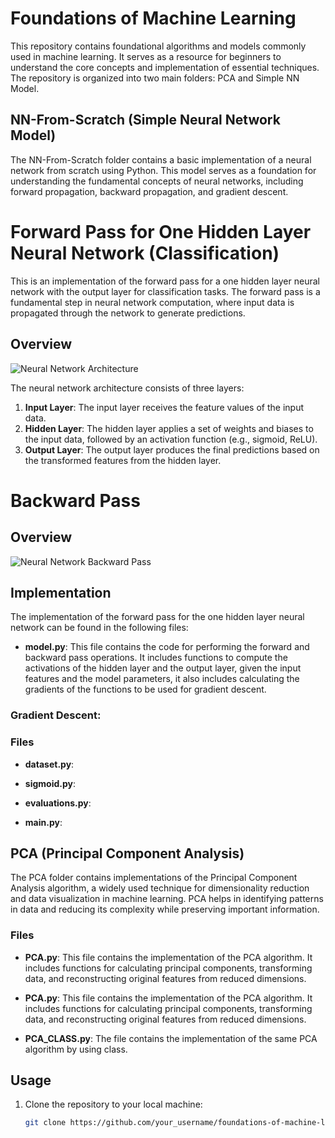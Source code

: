 # Foundations of Machine Learning

This repository contains foundational algorithms and models commonly used in machine learning. It serves as a resource for beginners to understand the core concepts and implementation of essential techniques. The repository is organized into two main folders: PCA and Simple NN Model.


## NN-From-Scratch (Simple Neural Network Model)

The NN-From-Scratch folder contains a basic implementation of a neural network from scratch using Python. This model serves as a foundation for understanding the fundamental concepts of neural networks, including forward propagation, backward propagation, and gradient descent.


# Forward Pass for One Hidden Layer Neural Network (Classification)

This is an implementation of the forward pass for a one hidden layer neural network with the output layer for classification tasks. The forward pass is a fundamental step in neural network computation, where input data is propagated through the network to generate predictions.

## Overview

![Neural Network Architecture](https://www.nosco.ch/ai/ml/inc/img/neural_network.png)

The neural network architecture consists of three layers:

1. **Input Layer**: The input layer receives the feature values of the input data.
2. **Hidden Layer**: The hidden layer applies a set of weights and biases to the input data, followed by an activation function (e.g., sigmoid, ReLU).
3. **Output Layer**: The output layer produces the final predictions based on the transformed features from the hidden layer.


# Backward Pass

## Overview
![Neural Network Backward Pass](neural_network_backward_pass.png)


## Implementation

The implementation of the forward pass for the one hidden layer neural network can be found in the following files:

- **model.py**: This file contains the code for performing the forward and backward pass operations. It includes functions to compute the activations of the hidden layer and the output layer, given the input features and the model parameters, it also includes calculating the gradients of the functions to be used for gradient descent.

### Gradient Descent:


### Files
- **dataset.py**:
  
- **sigmoid.py**:
  
- **evaluations.py**:



- **main.py**:

  
## PCA (Principal Component Analysis)

The PCA folder contains implementations of the Principal Component Analysis algorithm, a widely used technique for dimensionality reduction and data visualization in machine learning. PCA helps in identifying patterns in data and reducing its complexity while preserving important information.

### Files

- **PCA.py**: This file contains the implementation of the PCA algorithm. It includes functions for calculating principal components, transforming data, and reconstructing original features from reduced dimensions.

- **PCA.py**: This file contains the implementation of the PCA algorithm. It includes functions for calculating principal components, transforming data, and reconstructing original features from reduced dimensions.
  
- **PCA_CLASS.py**: The file contains the implementation of the same PCA algorithm by using class.


## Usage

1. Clone the repository to your local machine:

   ```bash
   git clone https://github.com/your_username/foundations-of-machine-learning.git
